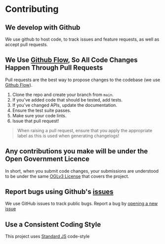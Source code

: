 # Contributing

## We develop with Github

We use github to host code, to track issues and feature requests, as well as accept pull requests.

## We Use [Github Flow](https://guides.github.com/introduction/flow/index.html), So All Code Changes Happen Through Pull Requests

Pull requests are the best way to propose changes to the codebase (we use [Github Flow](https://guides.github.com/introduction/flow/index.html)).

1. Clone the repo and create your branch from `main`.
2. If you've added code that should be tested, add tests.
3. If you've changed APIs, update the documentation.
4. Ensure the test suite passes.
5. Make sure your code lints.
6. Issue that pull request!

> When raising a pull request, ensure that you apply the appropriate label as this is used when generating changelogs!

## Any contributions you make will be under the Open Government Licence

In short, when you submit code changes, your submissions are understood to be under the same
[OGLv3 License](http://www.nationalarchives.gov.uk/doc/open-government-licence/version/3) that covers the project.

## Report bugs using Github's [issues](https://github.com/DEFRA/rod-catch-returns-api-js/issues)

We use GitHub issues to track public bugs. Report a bug by [opening a new issue]()

## Use a Consistent Coding Style

This project uses [Standard JS](https://standardjs.com) code-style
